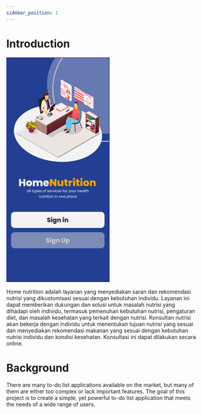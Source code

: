 ```yaml
---
sidebar_position: 1
---
```


# Introduction

![To-dolist](login.png)

Home nutrition adalah layanan yang menyediakan saran dan rekomendasi nutrisi yang dikustomisasi sesuai dengan kebutuhan individu. Layanan ini dapat memberikan dukungan dan solusi untuk masalah nutrisi yang dihadapi oleh individu, termasuk pemenuhan kebutuhan nutrisi, pengaturan diet, dan masalah kesehatan yang terkait dengan nutrisi. Konsultan nutrisi akan bekerja dengan individu untuk menentukan tujuan nutrisi yang sesuai dan menyediakan rekomendasi makanan yang sesuai dengan kebutuhan nutrisi individu dan kondisi kesehatan. Konsultasi ini dapat dilakukan secara online.

# Background

There are many to-do list applications available on the market, but many of them are either too complex or lack important features. The goal of this project is to create a simple, yet powerful to-do list application that meets the needs of a wide range of users.
